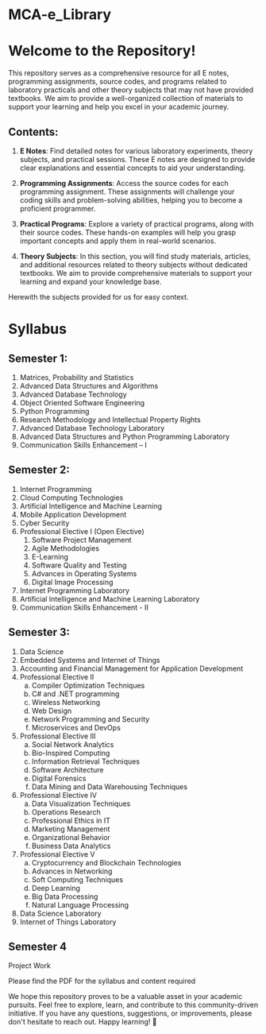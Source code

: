 
# MCA-e_Library

# Welcome to the Repository!

This repository serves as a comprehensive resource for all E notes, programming assignments, source codes, and programs related to laboratory practicals and other theory subjects that may not have provided textbooks. We aim to provide a well-organized collection of materials to support your learning and help you excel in your academic journey.

## Contents:

1. **E Notes**: Find detailed notes for various laboratory experiments, theory subjects, and practical sessions. These E notes are designed to provide clear explanations and essential concepts to aid your understanding.

2. **Programming Assignments**: Access the source codes for each programming assignment. These assignments will challenge your coding skills and problem-solving abilities, helping you to become a proficient programmer.

3. **Practical Programs**: Explore a variety of practical programs, along with their source codes. These hands-on examples will help you grasp important concepts and apply them in real-world scenarios.

4. **Theory Subjects**: In this section, you will find study materials, articles, and additional resources related to theory subjects without dedicated textbooks. We aim to provide comprehensive materials to support your learning and expand your knowledge base.

Herewith the subjects provided for us for easy context.

# Syllabus

## Semester 1:
<ol>
  <li>Matrices, Probability and Statistics</li>
  <li>Advanced Data Structures and Algorithms</li>
  <li>Advanced Database Technology</li>
  <li>Object Oriented Software Engineering</li>
  <li>Python Programming</li>
  <li>Research Methodology and Intellectual Property Rights</li>
  <li>Advanced Database Technology Laboratory</li>
  <li>Advanced Data Structures and Python Programming Laboratory</li>
  <li>Communication Skills Enhancement – I</li>
</ol>


## Semester 2: 
<ol>
  <li>Internet Programming</li>
  <li>Cloud Computing Technologies</li>
  <li>Artificial Intelligence and Machine Learning</li>
  <li>Mobile Application Development</li>
  <li>Cyber Security</li>
  <li>Professional Elective I (Open Elective)
    <ol>
      <li>Software Project Management</li>
      <li>Agile Methodologies</li>
      <li>E-Learning</li>
      <li>Software Quality and Testing</li>
      <li>Advances in Operating Systems</li>
      <li>Digital Image Processing</li>
    </ol>
  </li>
  <li>Internet Programming Laboratory</li>
  <li>Artificial Intelligence and Machine Learning Laboratory</li>
  <li>Communication Skills Enhancement - II</li>
</ol>


## Semester 3:
<ol>
  <li>Data Science</li>
  <li>Embedded Systems and Internet of Things</li>
  <li>Accounting and Financial Management for Application Development</li>
  <li>
    Professional Elective II
    <ol type="a">
      <li>Compiler Optimization Techniques</li>
      <li>C# and .NET programming</li>
      <li>Wireless Networking</li>
      <li>Web Design</li>
      <li>Network Programming and Security</li>
      <li>Microservices and DevOps</li>
    </ol>
  </li>
  <li>
    Professional Elective III
    <ol type="a">
      <li>Social Network Analytics</li>
      <li>Bio-Inspired Computing</li>
      <li>Information Retrieval Techniques</li>
      <li>Software Architecture</li>
      <li>Digital Forensics</li>
      <li>Data Mining and Data Warehousing Techniques</li>
    </ol>
  </li>
  <li>
    Professional Elective IV
    <ol type="a">
      <li>Data Visualization Techniques</li>
      <li>Operations Research</li>
      <li>Professional Ethics in IT</li>
      <li>Marketing Management</li>
      <li>Organizational Behavior</li>
      <li>Business Data Analytics</li>
    </ol>
  </li>
  <li>
    Professional Elective V
    <ol type="a">
      <li>Cryptocurrency and Blockchain Technologies</li>
      <li>Advances in Networking</li>
      <li>Soft Computing Techniques</li>
      <li>Deep Learning</li>
      <li>Big Data Processing</li>
      <li>Natural Language Processing</li>
    </ol>
  </li>
  <li>Data Science Laboratory</li>
  <li>Internet of Things Laboratory</li>
</ol>

## Semester 4
Project Work

Please find the PDF for the syllabus and content required

We hope this repository proves to be a valuable asset in your academic pursuits. Feel free to explore, learn, and contribute to this community-driven initiative. If you have any questions, suggestions, or improvements, please don't hesitate to reach out. Happy learning! 🚀

